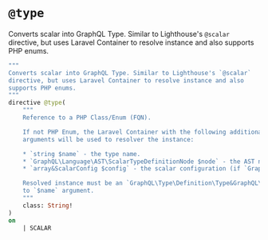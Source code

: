 # `@type`

Converts scalar into GraphQL Type. Similar to Lighthouse's `@scalar` directive, but uses Laravel Container to resolve instance and also supports PHP enums.

[include:exec]: <../../../../dev/artisan dev:directive @type>
[//]: # (start: 90e03adede767b669ea39c2e4de42431b0ee3405074a4297b01666628f98ca45)
[//]: # (warning: Generated automatically. Do not edit.)

```graphql
"""
Converts scalar into GraphQL Type. Similar to Lighthouse's `@scalar`
directive, but uses Laravel Container to resolve instance and also
supports PHP enums.
"""
directive @type(
    """
    Reference to a PHP Class/Enum (FQN).

    If not PHP Enum, the Laravel Container with the following additional
    arguments will be used to resolver the instance:

    * `string $name` - the type name.
    * `GraphQL\Language\AST\ScalarTypeDefinitionNode $node` - the AST node.
    * `array&ScalarConfig $config` - the scalar configuration (if `GraphQL\Type\Definition\ScalarType`).

    Resolved instance must be an `GraphQL\Type\Definition\Type&GraphQL\Type\Definition\NamedType` and have a name equal
    to `$name` argument.
    """
    class: String!
)
on
    | SCALAR
```

[//]: # (end: 90e03adede767b669ea39c2e4de42431b0ee3405074a4297b01666628f98ca45)
